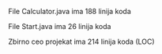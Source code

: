 File Calculator.java ima 188 linija koda

File Start.java ima 26 linija koda

Zbirno ceo projekat ima 214 linija koda (LOC)

